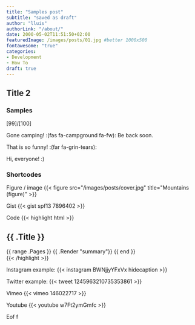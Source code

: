 ```yaml
---
title: "Samples post"
subtitle: "saved as draft"
author: "lluis"
authorLink: "/about/"
date: 2000-05-02T11:51:50+02:00
featuredImage: /images/posts/01.jpg #better 1000x500
fontawesome: "true"
categories: 
- Development
- How To
draft: true
---
```


## Title 2

### Samples

[99]/[100]

Gone camping! :(fas fa-campground fa-fw): Be back soon.

That is so funny! :(far fa-grin-tears):

Hi, everyone! :)

### Shortcodes

Figure / image
{{< figure src="/images/posts/cover.jpg" title="Mountains (figure)" >}}

Gist
{{< gist spf13 7896402 >}}

Code
{{< highlight html >}}
<section id="main">
    <div>
        <h1 id="title">{{ .Title }}</h1>
        {{ range .Pages }}
            {{ .Render "summary"}}
        {{ end }}
    </div>
</section>
{{< /highlight >}}

Instagram example:
{{< instagram BWNjjyYFxVx hidecaption >}}

Twitter example:
{{< tweet 1245963210735353861 >}}

Vimeo
{{< vimeo 146022717 >}}

Youtube
{{< youtube w7Ft2ymGmfc >}}

Eof f
